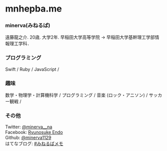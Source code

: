 # mnhepba.me

### minerva(みねるば)

遠藤龍之介. 20歳. 大学2年. 早稲田大学高等学院 -> 早稲田大学基幹理工学部情報理工学科．

### プログラミング

Swift / Ruby / JavaScript /

### 趣味

数学・物理学・計算機科学 / プログラミング / 音楽 (ロック・アニソン) / サッカー観戦 /

### その他

Twitter: [@minerva__na](https://twitter.com/minerva__na)  
Facebook: [Ryunosuke Endo](https://www.facebook.com/Minerva1129)  
Github: [@minerva1129](https://github.com/minerva1129)  
はてなブログ: [#みねるばメモ](http://minerva1129.hatenablog.com)
